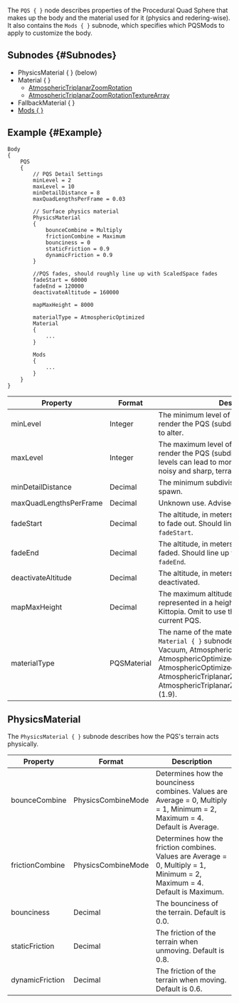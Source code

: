 The `PQS { }` node describes properties of the Procedural Quad Sphere that makes up the body and the material used for it (physics and redering-wise). It also contains the `Mods { }` subnode, which specifies which PQSMods to apply to customize the body.

## Subnodes {#Subnodes}
* PhysicsMaterial { } (below)
* Material { }
  + [AtmosphericTriplanarZoomRotation]( /Syntax/Material/AtmosphericTriplanarZoomRotation)
  + [AtmosphericTriplanarZoomRotationTextureArray]( /Syntax/Material/AtmosphericTriplanarZoomRotationTextureArray)
* FallbackMaterial { }
* [Mods { }]( /Syntax/PQSMods)

## Example {#Example}
```
Body
{
    PQS
    {
        // PQS Detail Settings
        minLevel = 2
        maxLevel = 10
        minDetailDistance = 8
        maxQuadLengthsPerFrame = 0.03

        // Surface physics material
        PhysicsMaterial
        {
            bounceCombine = Multiply
            frictionCombine = Maximum
            bounciness = 0
            staticFriction = 0.9
            dynamicFriction = 0.9
        }
        
        //PQS fades, should roughly line up with ScaledSpace fades
        fadeStart = 60000
        fadeEnd = 120000
        deactivateAltitude = 160000

        mapMaxHeight = 8000
        
        materialType = AtmosphericOptimized
        Material
        {
            ...
        }

        Mods
        {
            ...
        }
    }
}
```

|Property|Format|Description|
|--------|------|-----------|
|minLevel|Integer|The minimum level of triangles needed to render the PQS (subdivision level). Advised not to alter.|
|maxLevel|Integer|The maximum level of triangles needed to render the PQS (subdivision level). Higher levels can lead to more detailed, yet much more noisy and sharp, terrain.|
|minDetailDistance|Decimal|The minimum subdivision level for scatters to spawn.|
|maxQuadLengthsPerFrame|Decimal|Unknown use. Advised not to alter.|
|fadeStart|Decimal|The altitude, in meters, in which the PQS begins to fade out. Should line up with ScaledVersion's `fadeStart`.|
|fadeEnd|Decimal|The altitude, in meters, in which the PQS is fully faded. Should line up with ScaledVersion's `fadeEnd`.|
|deactivateAltitude|Decimal|The altitude, in meters, in which the PQS is deactivated.|
|mapMaxHeight|Decimal|The maximum altitude, in meters, that can be represented in a height map exported from Kittopia. Omit to use the full height of the current PQS.|
|materialType|PQSMaterial|The name of the material type to use in the `Material { }` subnode. Possible values: Vacuum, AtmosphericBasic, AtmosphericMain, AtmosphericOptimized, AtmosphericExtra, AtmosphericOptimizedFastBlend, AtmosphericTriplanarZoomRotation, AtmosphericTriplanarZoomRotationTextureArray (1.9).|

## PhysicsMaterial
The `PhysicsMaterial { }` subnode describes how the PQS's terrain acts physically.

|Property|Format|Description|
|--------|------|-----------|
|bounceCombine|PhysicsCombineMode|Determines how the bounciness combines. Values are Average = 0, Multiply = 1, Minimum = 2, Maximum = 4. Default is Average.|
|frictionCombine|PhysicsCombineMode|Determines how the friction combines. Values are Average = 0, Multiply = 1, Minimum = 2, Maximum = 4. Default is Maximum.|
|bounciness|Decimal|The bounciness of the terrain. Default is 0.0.|
|staticFriction|Decimal|The friction of the terrain when unmoving. Default is 0.8.|
|dynamicFriction|Decimal|The friction of the terrain when moving. Default is 0.6.|
